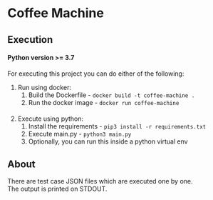 # Coffee Machine
## Execution

#### Python version >= 3.7

For executing this project you can do either of the following:
1. Run using docker:
   1. Build the Dockerfile - `docker build -t coffee-machine .`
   2. Run the docker image - `docker run coffee-machine`
####
2. Execute using python:
   1. Install the requirements - `pip3 install -r requirements.txt`
   2. Execute main.py - `python3 main.py`
   3. Optionally, you can run this inside a python virtual env

## About

There are test case JSON files which are executed one by one.<br>
The output is printed on STDOUT.
